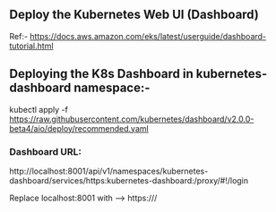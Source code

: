 ## Deploy the Kubernetes Web UI (Dashboard)
Ref:- https://docs.aws.amazon.com/eks/latest/userguide/dashboard-tutorial.html

## Deploying the K8s Dashboard in kubernetes-dashboard namespace:-
kubectl apply -f https://raw.githubusercontent.com/kubernetes/dashboard/v2.0.0-beta4/aio/deploy/recommended.yaml

### Dashboard URL:
http://localhost:8001/api/v1/namespaces/kubernetes-dashboard/services/https:kubernetes-dashboard:/proxy/#!/login

Replace localhost:8001 with --> https://<domain-name>/
